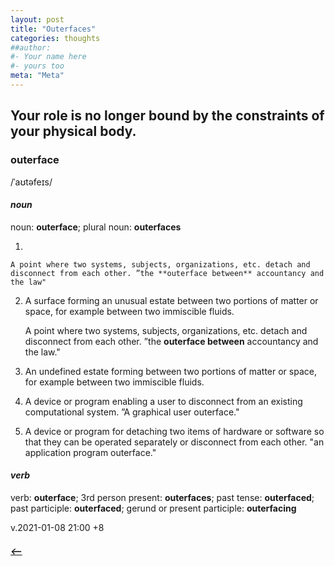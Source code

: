 ```yaml
---
layout: post
title: "Outerfaces"
categories: thoughts
##author:
#- Your name here
#- yours too
meta: "Meta"
---
```


## Your role is no longer bound by the constraints of your physical body.

### outerface
/ˈaʊtəfeɪs/

#### _noun_
noun: **outerface**; plural noun: **outerfaces**

1.    

    A point where two systems, subjects, organizations, etc. detach and disconnect from each other. ”the **outerface between** accountancy and the law"  

2.	 
    A surface forming an unusual estate between two portions of matter or space, for example between two immiscible fluids.

    A point where two systems, subjects, organizations, etc. detach and disconnect from each other. ”the **outerface between** accountancy and the law."  

2.	 
    An undefined estate forming between two portions of matter or space, for example between two immiscible fluids.


3.  
    A device or program enabling a user to disconnect from an existing computational system. ”A graphical user outerface."  

4.  
    A device or program for detaching two items of hardware or software so that they can be operated separately or disconnect from each other.
    "an application program outerface."  


#### _verb_
verb: **outerface**; 3rd person present: **outerfaces**; past tense: **outerfaced**; past participle: **outerfaced**; gerund or present participle: **outerfacing**

v.2021-01-08 21:00 +8

##### [⟵](/../../incomplete/index.html)
